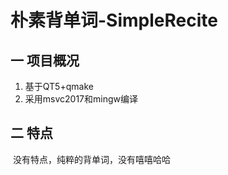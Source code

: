 # 朴素背单词-SimpleRecite

## 一 项目概况

1. 基于QT5+qmake
2.  采用msvc2017和mingw编译

## 二 特点

​	没有特点，纯粹的背单词，没有嘻嘻哈哈